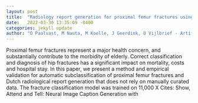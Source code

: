 ```yaml
---
layout: post
title:  "Radiology report generation for proximal femur fractures using deep classification and language generation models"
date:   2022-03-30 13:35:09 -0400
categories: jekyll update
author: "O Paalvast, M Nauta, M Koelle, J Geerdink, O Vijlbrief - Artificial Intelligence in , 2022"
---
```

Proximal femur fractures represent a major health concern, and substantially contribute to the morbidity of elderly. Correct classification and diagnosis of hip fractures has a significant impact on mortality, costs and hospital stay. In this paper, we present a method and empirical validation for automatic subclassification of proximal femur fractures and Dutch radiological report generation that does not rely on manually curated data. The fracture classification model was trained on 11,000 X Cites: Show, Attend and Tell: Neural Image Caption Generation with